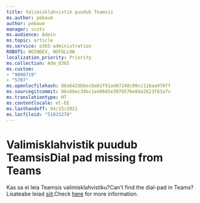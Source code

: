 ```yaml
---
title: Valimisklahvistik puudub Teamsis
ms.author: pebaum
author: pebaum
manager: scotv
ms.audience: Admin
ms.topic: article
ms.service: o365-administration
ROBOTS: NOINDEX, NOFOLLOW
localization_priority: Priority
ms.collection: Adm_O365
ms.custom:
- "9000719"
- "5707"
ms.openlocfilehash: 86a642db6ec0a81f91ad07240c90cc116aa970ff
ms.sourcegitcommit: 8bc60ec34bc1e40685e3976576e04a2623f63a7c
ms.translationtype: HT
ms.contentlocale: et-EE
ms.lasthandoff: 04/15/2021
ms.locfileid: "51815278"
---
```

# <a name="dial-pad-missing-from-teams"></a><span data-ttu-id="6be63-102">Valimisklahvistik puudub Teamsis</span><span class="sxs-lookup"><span data-stu-id="6be63-102">Dial pad missing from Teams</span></span>

<span data-ttu-id="6be63-103">Kas sa ei leia Teamsis valimisklahvistiku?</span><span class="sxs-lookup"><span data-stu-id="6be63-103">Can't find the dial-pad in Teams?</span></span> <span data-ttu-id="6be63-104">Lisateabe leiad [siit](https://docs.microsoft.com/alchemyinsights/teams-voice-dial-pad-missing).</span><span class="sxs-lookup"><span data-stu-id="6be63-104">Check [here](https://docs.microsoft.com/alchemyinsights/teams-voice-dial-pad-missing) for more information.</span></span>

